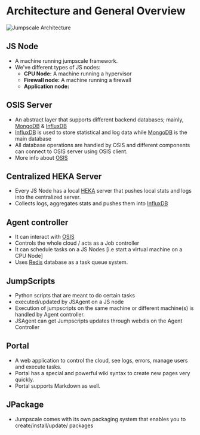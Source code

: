 Architecture and General Overview
==================================

![Jumpscale Architecture](https://cloud.githubusercontent.com/assets/526328/5579704/a8f9aec8-9047-11e4-9a45-e2c756f15d4f.jpg)

## JS Node 
* A machine running jumpscale framework.
* We've different types of JS nodes:
  * **CPU Node:** A machine running a hypervisor
  * **Firewall node:** A machine running a firewall
  * **Application node:** 

## OSIS Server
* An abstract layer that supports different backend databases; mainly, [MongoDB](https://www.mongodb.org) & [InfluxDB](https://www.influxdb.com)
*  [InfluxDB](https://www.influxdb.com) is used to store statistical and log data while [MongoDB](https://www.mongodb.org) is the main database
* All database operations are handled by OSIS and different components can connect to OSIS server using OSIS client.
* More info about [OSIS](../../OSIS)

## Centralized HEKA Server
* Every JS Node has a local [HEKA](https://github.com/mozilla-services/heka) server that pushes local stats and logs into the centralized server.
* Collects logs, aggregates stats and pushes them into [InfluxDB](https://www,influxdb.com)

## Agent controller
* It can interact with [OSIS](OSIS)
* Controls the whole cloud / acts as a Job controller
* It can schedule tasks on a JS Nodes [i.e start a virtual machine on a CPU Node]
* Uses [Redis](https://redis.io) database as a task queue system.

## JumpScripts
* Python scripts that are meant to do certain tasks
* executed/updated by JSAgent on a JS node
* Execution of jumpscripts on the same machine or different machine(s) is handled by Agent controller.
* JSAgent can get Jumpscripts updates through webdis on the Agent Controller

## Portal
* A web application to control the cloud, see logs, errors, manage users and execute tasks.
* Portal has a special and powerful wiki syntax to create new pages very quickly.
* Portal supports Markdown as well.

## JPackage

* Jumpscale comes with its own packaging system that enables you to create/install/update/ packages